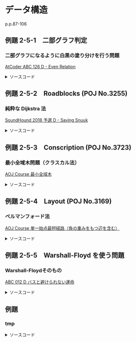 # データ構造

p.p.87-106

## 例題 2-5-1　二部グラフ判定

### 二部グラフになるように白黒の塗り分けを行う問題

[AtCoder ABC 126 D - Even Relation](https://atcoder.jp/contests/abc126/tasks/abc126_d)

<details><summary>ソースコード</summary><div>

```C++
signed main()
{
    int N;
    cin >> N;
    vector<vector<pair<int,int>>> side(N);
    int i = N - 1;
    while (i-- > 0) {
        int u, v, w;
        cin >> u >> v >> w;
        side[u-1].emplace_back(make_pair(v-1, w));
        side[v-1].emplace_back(make_pair(u-1, w));
    }

    vector<int> paint(N, 0);
    paint[0] = 1;
    stack<int> st;
    st.push(0);
    while (!st.empty()) {
        int u = st.top();
        st.pop();

        for (auto& v : side[u]) {
            if (paint[v.first] == 0) {
                if (v.second % 2) paint[v.first] = -paint[u];
                else paint[v.first] = paint[u];
                st.push(v.first);
            }
    }
}

for (auto& p : paint) {
    if (p > 0) cout << "1\n";
    else cout << "0\n";
}
return 0;
}
```

</div></details>

## 例題 2-5-2　Roadblocks (POJ No.3255)

### 純粋な Dijkstra 法

[SoundHound 2018 予選 D - Saving Snuuk](https://atcoder.jp/contests/soundhound2018-summer-qual/tasks/soundhound2018_summer_qual_d)

<details><summary>ソースコード</summary><div>

```C++
template<typename T> std::vector<T> Dijkstra(const T start, const std::vector<std::vector<std::pair<T, T>>>& graph) {
    using namespace std;
    vector<T> mincost(graph.size(), numeric_limits<T>::max()); // i番目のノードまでの最小コスト
    vector<bool> done(graph.size(), false); // i番目のノードまでの最短経路が確定したか
    priority_queue<pair<T, T>, vector<pair<T, T>>, greater<pair<T, T>>> nodes; // 次に最短が確定する候補ノード <コスト，ノード>
    mincost[start] = 0;
    nodes.push(make_pair(0, start));

    // 各ノードまでの最小コストをダイクストラ法で求めていく
    while (!nodes.empty()) {
        pair<T, T> node = nodes.top();
        nodes.pop();

        if (!done[node.second]) {
            done[node.second] = true;
            for (auto& next : graph[node.second]) {
                T cost = node.first + next.first;
                if (mincost[next.second] > cost) {
                    mincost[next.second] = cost;
                    nodes.push(make_pair(cost, next.second));
                }
            }
        }
    }
    return mincost; // ゴールまでの最小コストを求めるだけならここでreturn
}

signed main()
{
    using LL = long long;
    LL n, m, s, t;
    cin >> n >> m >> s >> t;
    s--; t--;
    vector<vector<pair<LL, LL>>> yen(n), snuuk(n);
    LL i = 0;
    while (i++ < m) {
        LL u, v, a, b;
        cin >> u >> v >> a >> b;
        yen[u - 1].emplace_back(make_pair(a, v - 1));
        yen[v - 1].emplace_back(make_pair(a, u - 1));
        snuuk[u - 1].emplace_back(make_pair(b, v - 1));
        snuuk[v - 1].emplace_back(make_pair(b, u - 1));
    }

    vector<LL> cost_y = Dijkstra(s, yen);
    vector<LL> cost_s = Dijkstra(t, snuuk);

    LL chageCity = n - 1;
    const LL initmoney = static_cast<LL>(1e15);
    vector<pair<LL, LL>> money;
    money.emplace_back(make_pair(initmoney - cost_y[chageCity] - cost_s[chageCity], chageCity));
    chageCity--;
    while (chageCity >= 0) {
        // より早く使えなくなるのに残金が少ない両替所は意味がないので追加しない
        LL mon = initmoney - cost_y[chageCity] - cost_s[chageCity];
        if(mon > money.back().first) money.emplace_back(make_pair(mon, chageCity));
        chageCity--;
    }

    i = 0;
    LL j = money.size() - 1;
    while (i < n) {
        while (money[j].second < i) j--;
        cout << money[j].first << '\n';
        i++;
    }
    return 0;
}
```

</div></details>

## 例題 2-5-3　Conscription (POJ No.3723)

### 最小全域木問題（クラスカル法）

[AOJ Course 最小全域木](http://judge.u-aizu.ac.jp/onlinejudge/description.jsp?id=GRL_2_A&lang=jp)

<details><summary>ソースコード</summary><div>

```C++
template<typename T> struct UnionFind {
    std::vector<T> par;
    std::vector<T> rank;

    // n要素で初期化
    UnionFind(T n) {
        par = std::vector<T>(n);
        for (T i = 0; i < n; i++) par[i] = i;
        rank = std::vector<T>(n, 0);
    }

    // 木の根を求める
    T find(T x) {
        if (par[x] == x) return x;
        else return par[x] = find(par[x]);
    }

    // xとyの属する集合を併合
    void unite(T x, T y) {
        x = find(x);
        y = find(y);
        if (x == y) return;

        if (rank[x] < rank[y]) {
            par[x] = y;
        }
        else {
            par[y] = x;
            if (rank[x] == rank[y]) rank[x]++;
        }
    }

    // xとyが同じ集合に属するかどうか
    bool same(T x, T y) {
        return find(x) == find(y);
    }
};

// 最小全域木（クラスカル法）
// 構造体edge := 辺の情報（u, v := 繋ぐ頂点，cost := 辺のコスト）
// V := 頂点数
template<typename T> struct edge { T u, v, cost; };
template<typename T> T kruskal(std::vector<edge<T>>& es, T V) {
    using namespace std;
    sort(es.begin(), es.end(), [](edge<T>& e1, edge<T>& e2) { return e1.cost < e2.cost; });
    UnionFind<T> uf(V);
    T result = 0;
    for (auto& e : es) {
        if (!uf.same(e.u, e.v)) {
            uf.unite(e.u, e.v);
            result += e.cost;
        }
    }
    return result;
}

signed main()
{
    int V, E;
    cin >> V >> E;
    vector<edge<int>> es(E);
    for (auto& e : es) {
        cin >> e.u >> e.v >> e.cost;
    }
    cout << kruskal(es, V) << '\n';
    ret
```

</div></details>

## 例題 2-5-4　Layout (POJ No.3169)

### ベルマンフォード法

[AOJ Course 単一始点最短経路（負の重みをもつ辺を含む）](http://judge.u-aizu.ac.jp/onlinejudge/description.jsp?id=GRL_1_B&lang=jp)

<details><summary>ソースコード</summary><div>

```C++
template<typename T> struct edge { T u, v, cost; };
template<typename T> std::vector<T> BellmanFord(const T start, const T V, const std::vector<edge<T>>& es) {
    using namespace std;
    constexpr T inf = numeric_limits<T>::max() >> 1;
    vector<T> mincost(V, inf); // i番目のノードまでの最小コスト
    mincost[start] = 0;
    T i = 0;
    // 負の閉路が存在しなければ更新回数は高々 V-1回
    while (i++ < V) {
        bool update = false;
        for (auto& e : es) {
            if (mincost[e.u] != inf && mincost[e.v] > mincost[e.u] + e.cost) {
                mincost[e.v] = mincost[e.u] + e.cost;
                update = true;
                 if (i == V) return vector<T>(); // 負の閉路検出（サイズ0のvectorを返す）
            }
        }
        if (!update) break;
    }
    return mincost;
}

signed main()
{
    constexpr int inf = numeric_limits<int>::max() >> 1;
    int V, E, r;
    cin >> V >> E >> r;
    vector<edge<int>> es(E);
    for (auto& e : es) cin >> e.u >> e.v >> e.cost;

    vector<int> mincost = BellmanFord(r, V, es);

    if (mincost.size()) {
        for (auto& c : mincost) {
            if (c == inf) cout << "INF\n";
            else cout << c << '\n';
        }
    }
    else cout << "NEGATIVE CYCLE\n";

    return 0;
}
```

</div></details>

## 例題 2-5-5　Warshall-Floyd を使う問題

### Warshall-Floydそのもの

[ABC 012 D バスと避けられない運命](https://atcoder.jp/contests/abc012/tasks/abc012_4)

<details><summary>ソースコード</summary><div>

```C++
// ワーシャル-フロイド法
// cost[i][j] := iとjをつなぐ辺のコスト，辺がない場合はINF，ただしcost[i][i]=0
template<typename T> void WarshallFloyd(std::vector<std::vector<T>>& cost) {
    const T V = cost.size();
    for (T k = 0; k < V; k++) {
        for (T i = 0; i < V; i++) {
            for (T j = 0; j < V; j++) {
                // 頂点kを経由するかしないかでコストの小さいほうを採用する
                // cost[i][j] := iからjへのコスト
                // cost[i][k] + cost[k][j] := kを経由してiからjへ辿る場合のコスト
                cost[i][j] = min(cost[i][j], cost[i][k] + cost[k][j]);
            }
        }
    }
}

signed main()
{
    int N, M;
    cin >> N >> M;
    vector<vector<int>> cost(N, vector<int>(N, INF));
    for (int i = 0; i < M; i++) {
        int a, b, t;
        cin >> a >> b >> t;
        cost[a - 1][b - 1] = t;
        cost[b - 1][a - 1] = t;
    }
    for (int i = 0; i < N; i++) cost[i][i] = 0;

    WarshallFloyd(cost);

    int ans = INF;
    for (auto& c : cost) ans = min(ans, *max_element(c.begin(), c.end()));

    cout << ans << '\n';
    return 0;
}
```

</div></details>

## 例題

### tmp

[](https)

<details><summary>ソースコード</summary><div>

```C++

```

</div></details>
